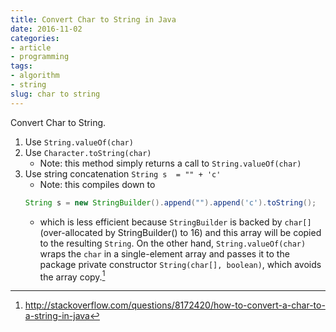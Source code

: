 ```yaml
---
title: Convert Char to String in Java
date: 2016-11-02
categories:
- article
- programming
tags:
- algorithm
- string
slug: char to string
---
```


Convert Char to String.
<!--more-->

1. Use `String.valueOf(char)`
2. Use `Character.toString(char)`
    * Note: this method simply returns a call to `String.valueOf(char)`
3. Use string concatenation `String s  = "" + 'c'`
    * Note: this compiles down to 
    ```java
    String s = new StringBuilder().append("").append('c').toString();
    ```
    * which is less efficient because `StringBuilder` is backed by `char[]` (over-allocated by StringBuilder() to 16) and this array will be copied to the resulting `String`. On the other hand, `String.valueOf(char)` wraps the `char` in a single-element array and passes it to the package private constructor `String(char[], boolean)`, which avoids the array copy.[^1]

[^1]: <http://stackoverflow.com/questions/8172420/how-to-convert-a-char-to-a-string-in-java>